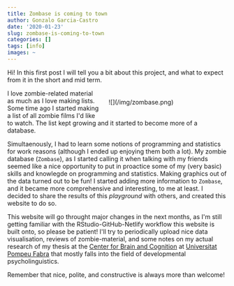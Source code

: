 ```yaml
---
title: Zombase is coming to town
author: Gonzalo Garcia-Castro
date: '2020-01-23'
slug: zombase-is-coming-to-town
categories: []
tags: [info]
images: ~
---
```


Hi! In this first post I will tell you a bit about this project, and what to expect from it in the short and mid term.

<div style="float:right;width:50%;margin:20px 20px">
![](/img/zombase.png)
</div>

I love zombie-related material as much as I love making lists. Some time ago I started making a list of all zombie films I'd like to watch. The list kept growing and it started to become more of a database. 

Simultaenously, I had to learn some notions of programming and statistics for work reasons (although I ended up enjoying them both a lot). My zombie database (`Zombase`), as I started calling it when talking with my friends seemed like a nice opportunity to put in proactice some of my (very basic) skills and knowlegde on programming and statistics. Making graphics out of the data turned out to be fun! I started adding more information to `Zombase`, and it became more comprehensive and interesting, to me at least. I decided to share the results of this *playground* with others, and created this website to do so.

This website will go throught major changes in the next months, as I'm still getting familiar with the RStudio-GitHub-Netlify workflow this website is built onto, so please be patient! I'll try to periodically upload nice data visualisation, reviews of zombie-material, and some notes on my actual research of my thesis at the [Center for Brain and Cognition](http://www.upf.edu/cbc) at [Universitat Pompeu Fabra](http://www.upf.edu) that mostly falls into the field of developmental psycholinguistics.

Remember that nice, polite, and constructive is always more than welcome!
